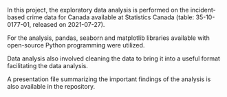 In this project, the exploratory data analysis is performed on the incident-based crime data for Canada available at Statistics Canada (table: 35-10-0177-01, released on 2021-07-27).

For the analysis, pandas, seaborn and matplotlib libraries available with open-source Python programming were utilized. 

Data analysis also involved cleaning the data to bring it into a useful format facilitating the data analysis. 

A presentation file summarizing the important findings of the analysis is also available in the repository.
